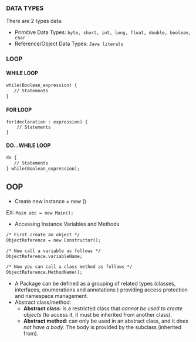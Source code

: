 ### DATA TYPES
There are 2 types data:
- Primitive Data Types: `byte, short, int, long, float, double, boolean, char`
- Reference/Object Data Types: `Java literals`

### LOOP
#### WHILE LOOP
```dtd
while(Boolean_expression) {
   // Statements
}
```
#### FOR LOOP
```
for(declaration : expression) {
    // Statements
}
```

#### DO...WHILE LOOP
```dtd
do {
   // Statements
} while(Boolean_expression);
```

## OOP
- Create new instance
<Class name> <name-instance> = new <Class name>()

EX:
`Main abc = new Main();`

- Accessing Instance Variables and Methods
```dtd
/* First create an object */
ObjectReference = new Constructor();

/* Now call a variable as follows */
ObjectReference.variableName;

/* Now you can call a class method as follows */
ObjectReference.MethodName();
```

- A Package can be defined as a grouping of related types (classes, interfaces, enumerations and annotations ) providing access protection and namespace management.
- Abstract class/method: 
  - **Abstract class**: is a restricted class that _cannot be used to create objects_ (to access it, it must be inherited from another class). 
  - **Abstract method**: can only be used in an abstract class, and it _does not have a body_. The body is provided by the subclass (inherited from).